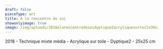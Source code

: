 ```yaml
---
draft: false
pieceType: art
title: A la rencontre de soi
showonlyimage: true
image: /img/uploads/2018alarencontredesoidyptique2acryliquesurtoile30x30.jpg
---
```

2018 - Technique mixte média - Acrylique sur toile - Dyptique2 - 25x25 cm
